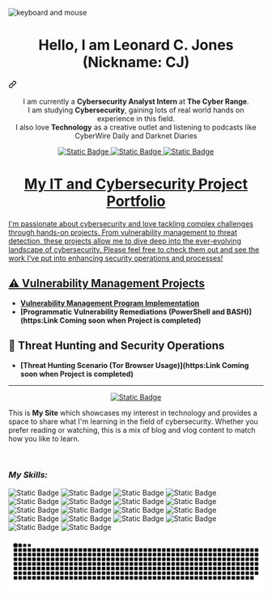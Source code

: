 ![keyboard and mouse](https://github.com/user-attachments/assets/c12ef141-74f8-4692-ae9b-f3266555a49c)

<div class="markdown-heading" dir="auto"><h1 align="center" class="heading-element" dir="auto">Hello, I am Leonard C. Jones (Nickname: CJ) </h1><a id="user-content-hi-i-am-sumonta-saha-mridul-" class="anchor" aria-label="Permalink: Hi👋, I am Leonard Jones (Nickname: CJ) " href="#hi-i-am-leonard-jones-(nickname: cj)-"><svg class="octicon octicon-link" viewBox="0 0 16 16" version="1.1" width="16" height="16" aria-hidden="true"><path d="m7.775 3.275 1.25-1.25a3.5 3.5 0 1 1 4.95 4.95l-2.5 2.5a3.5 3.5 0 0 1-4.95 0 .751.751 0 0 1 .018-1.042.751.751 0 0 1 1.042-.018 1.998 1.998 0 0 0 2.83 0l2.5-2.5a2.002 2.002 0 0 0-2.83-2.83l-1.25 1.25a.751.751 0 0 1-1.042-.018.751.751 0 0 1-.018-1.042Zm-4.69 9.64a1.998 1.998 0 0 0 2.83 0l1.25-1.25a.751.751 0 0 1 1.042.018.751.751 0 0 1 .018 1.042l-1.25 1.25a3.5 3.5 0 1 1-4.95-4.95l2.5-2.5a3.5 3.5 0 0 1 4.95 0 .751.751 0 0 1-.018 1.042.751.751 0 0 1-1.042.018 1.998 1.998 0 0 0-2.83 0l-2.5 2.5a1.998 1.998 0 0 0 0 2.83Z"></path></svg></a></div>
<p align="center" width="150px" dir="auto">
  I am currently a <b>Cybersecurity Analyst Intern </b> at
  <b>The Cyber Range</b>. <br>
  I am studying <b>Cybersecurity</b>, gaining lots of real world hands on experience in this field</b>. <br>
  I also love <b>Technology</b> as a creative outlet and listening to podcasts like CyberWire Daily and Darknet Diaries
</p>

<p align="center">
<a href="https://im4u73.wixsite.com/cyberiion-sentry/blog" target="_blank"> <img alt="Static Badge" src="https://img.shields.io/badge/Wix-My%20BLog-green">
<a href="https://www.linkedin.com/in/leonard-jones-2a2b852a/" target="_blank"> <img alt="Static Badge" src="https://img.shields.io/badge/YouTube-My%20VLog-red">
<a href="https://www.linkedin.com/in/leonard-jones-2a2b852a/" target="_blank"> <img alt="Static Badge" src="https://img.shields.io/badge/Resume-Portfolio-blue">
</p>

<H1 align="center">My IT and Cybersecurity Project Portfolio</H1>

I'm passionate about cybersecurity and love tackling complex challenges through hands-on projects. From vulnerability management to threat detection, these projects allow me to dive deep into the ever-evolving landscape of cybersecurity. Please feel free to check them out and see the work I’ve put into enhancing security operations and processes!

## ⚠️ Vulnerability Management Projects

- **[Vulnerability Management Program Implementation](https://github.com/LCJones73/Vulnerability_Management_Program)**
- **[Programmatic Vulnerability Remediations (PowerShell and BASH)](https:Link Coming soon when Project is completed)**

## 🚨 Threat Hunting and Security Operations

- **[Threat Hunting Scenario (Tor Browser Usage)](https:Link Coming soon when Project is completed)**

<hr/>
<p align="center">
<a href="https://im4u73.wixsite.com/cyberiion-sentry" target="_blank"> <img alt="Static Badge" src="https://img.shields.io/badge/CyberIIon-Sentry-blue?style=for-the-badge">
</a></p>

This is __My Site__ which showcases my interest in technology and provides a space to share what I'm learning in the field of cybersecurity. Whether you prefer reading or watching, this is a mix of blog and vlog content to match how you like to learn.

<br>

### _My Skills:_
<img alt="Static Badge" src="https://img.shields.io/badge/MS%20Azure-blue?style=for-the-badge"> ![Static Badge](https://img.shields.io/badge/Tenable-black?style=for-the-badge) ![Static Badge](https://img.shields.io/badge/MS%20Sentinal-lightblue?style=for-the-badge)
![Static Badge](https://img.shields.io/badge/Html5-%23E34F26?style=for-the-badge&logo=html5&logoColor=white) ![Static Badge](https://img.shields.io/badge/CSS-%23663399?style=for-the-badge&logo=css) ![Static Badge](https://img.shields.io/badge/JavaScript-%23F7DF1E?style=for-the-badge&logo=javascript&logoColor=black) ![Static Badge](https://img.shields.io/badge/Excel-%2368BC71?style=for-the-badge&logo=excel&logoColor=black) ![Static Badge](https://img.shields.io/badge/Word-%233B66BC?style=for-the-badge&logo=word&logoColor=black) ![Static Badge](https://img.shields.io/badge/Outlook-%230DBDFF?style=for-the-badge&logo=outlook&logoColor=white) ![Static Badge](https://img.shields.io/badge/PowerPoint-%23FF9E0F?style=for-the-badge&logo=powerpoint&logoColor=black) ![Static Badge](https://img.shields.io/badge/Kali%20Linux-%23557C94?style=for-the-badge&logo=kali%20linux&logoColor=white) ![Static Badge](https://img.shields.io/badge/VMWare-%23607078?style=for-the-badge&logo=vmware&logoColor=white) ![Static Badge](https://img.shields.io/badge/FreeCodeCamp-%230A0A23?style=for-the-badge&logo=freecodecamp&logoColor=white) ![Static Badge](https://img.shields.io/badge/Notion-%23000000?style=for-the-badge&logo=notion&logoColor=white) ![Static Badge](https://img.shields.io/badge/Wix-%230C6EFC?style=for-the-badge&logo=wix&logoColor=white) ![Static Badge](https://img.shields.io/badge/Apple-%23000000?style=for-the-badge&logo=apple&logoColor=white) ![Static Badge](https://img.shields.io/badge/Wireshark-%231679A7?style=for-the-badge&logo=wireshark&logoColor=white) ![Static Badge](https://img.shields.io/badge/Github-%23181717?style=for-the-badge&logo=github&logoColor=white)

<div align="center">

  ![snake gif](https://github.com/LCJones73/LCJones73/blob/output/github-snake.svg)
  
</div>
  
<!--
<img width="35" alt="image" src="https://github.com/user-attachments/assets/2f41c7cd-5ea8-4475-b451-a37161b6c3fb"> 
<img width="35" alt="image" src="https://github.com/user-attachments/assets/77649969-9910-4994-8b96-74a116cfb2a8">
-->
